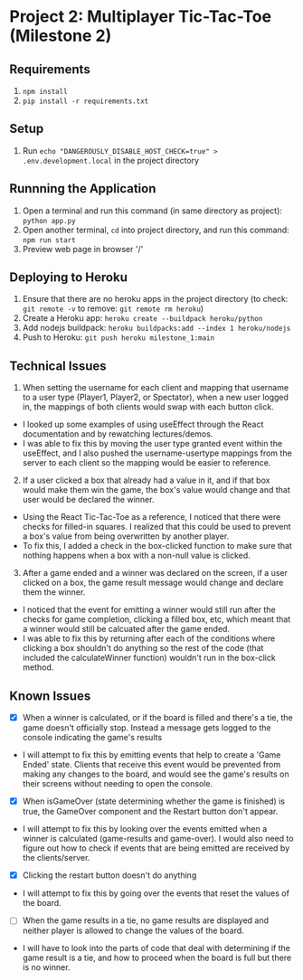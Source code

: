 # Project 2: Multiplayer Tic-Tac-Toe (Milestone 2)

## Requirements
1. `npm install`
2. `pip install -r requirements.txt`

## Setup
1. Run `echo "DANGEROUSLY_DISABLE_HOST_CHECK=true" > .env.development.local` in the project directory

## Runnning the Application
1. Open a terminal and run this command (in same directory as project): `python app.py`
2. Open another terminal, `cd` into project directory, and run this command: `npm run start`
3. Preview web page in browser '/'

## Deploying to Heroku
1. Ensure that there are no heroku apps in the project directory (to check: `git remote -v` to remove: `git remote rm heroku`)
2. Create a Heroku app: `heroku create --buildpack heroku/python`
2. Add nodejs buildpack: `heroku buildpacks:add --index 1 heroku/nodejs`
3. Push to Heroku: `git push heroku milestone_1:main`

## Technical Issues
1. When setting the username for each client and mapping that username to a user type (Player1, Player2, or Spectator), when a new user logged in, the mappings of both clients would swap with each button click.
* I looked up some examples of using useEffect through the React documentation and by rewatching lectures/demos.
* I was able to fix this by moving the user type granted event within the useEffect, and I also pushed the username-usertype mappings from the server to each client so the mapping would be easier to reference.

2. If a user clicked a box that already had a value in it, and if that box would make them win the game, the box's value would change and that user would be declared the winner.
* Using the React Tic-Tac-Toe as a reference, I noticed that there were checks for filled-in squares. I realized that this could be used to prevent a box's value from being overwritten by another player.
* To fix this, I added a check in the box-clicked function to make sure that nothing happens when a box with a non-null value is clicked.

3. After a game ended and a winner was declared on the screen, if a user clicked on a box, the game result message would change and declare them the winner.
* I noticed that the event for emitting a winner would still run after the checks for game completion, clicking a filled box, etc, which meant that a winner would still be calcuated after the game ended.
* I was able to fix this by returning after each of the conditions where clicking a box shouldn't do anything so the rest of the code (that included the calculateWinner function) wouldn't run in the box-click method.

## Known Issues
- [x] When a winner is calculated, or if the board is filled and there's a tie, the game doesn't officially stop. Instead a message gets logged to the console indicating the game's results 
* I will attempt to fix this by emitting events that help to create a 'Game Ended' state. Clients that receive this event would be prevented from making any changes to the board, and would see the game's results on their screens without needing to open the console.
- [x] When isGameOver (state determining whether the game is finished) is true, the GameOver component and the Restart button don't appear.
* I will attempt to fix this by looking over the events emitted when a winner is calculated (game-results and game-over). I would also need to figure out how to check if events that are being emitted are received by the clients/server. 
- [x] Clicking the restart button doesn't do anything
* I will attempt to fix this by going over the events that reset the values of the board. 
- [ ] When the game results in a tie, no game results are displayed and neither player is allowed to change the values of the board.
* I will have to look into the parts of code that deal with determining if the game result is a tie, and how to proceed when the board is full but there is no winner.